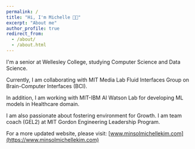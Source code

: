 ```yaml
---
permalink: /
title: "Hi, I'm Michelle 👋🏻"
excerpt: "About me"
author_profile: true
redirect_from: 
  - /about/
  - /about.html
---
```


I'm a senior at Wellesley College, studying Computer Science and Data Science. 

Currently, I am collaborating with MIT Media Lab Fluid Interfaces Group on Brain-Computer Interfaces (BCI).

In addition, I am working with MIT-IBM AI Watson Lab for developing ML models in Healthcare domain. 

I am also passionate about fostering environment for Growth. I am team coach (GEL2) at MIT Gordon Engineering Leadership Program.  

For a more updated website, please visit: [www.minsolmichellekim.com](https://www.minsolmichellekim.com)
